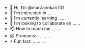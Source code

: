 - 👋 Hi, I’m @marzanokari731
- 👀 I’m interested in .....
- 🌱 I’m currently learning .....
- 💞️ I’m looking to collaborate on ......
- 📫 How to reach me ........
- 😄 Pronouns: ............
- ⚡ Fun fact: ........
.
<!---
marzanokari73/marzanokari73 is a ✨ special ✨ repository because its `README.md` (this file) appears on your GitHub profile.
You can click the Preview link to take a look at your changes.
--->
